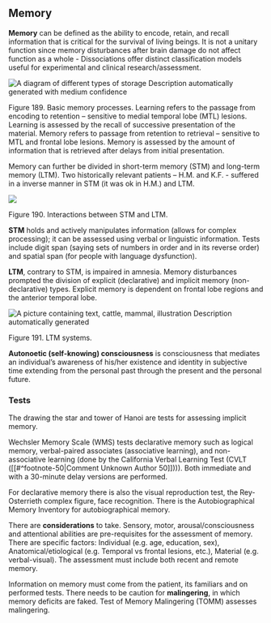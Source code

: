 ## Memory

**Memory** can be defined as the ability to encode, retain, and recall information that is critical for the survival of living beings. It is not a unitary function since memory disturbances after brain damage do not affect function as a whole - Dissociations offer distinct classification models useful for experimental and clinical research/assessment.

![A diagram of different types of storage  Description automatically generated with medium confidence](<2 - Source Material/Masters/attachments/A diagram of different types of storage  Description automatically generated with medium confidence.png>)

Figure 189. Basic memory processes. Learning refers to the passage from encoding to retention – sensitive to medial temporal lobe (MTL) lesions. Learning is assessed by the recall of successive presentation of the material. Memory refers to passage from retention to retrieval – sensitive to MTL and frontal lobe lesions. Memory is assessed by the amount of information that is retrieved after delays from initial presentation.

Memory can further be divided in short-term memory (STM) and long-term memory (LTM). Two historically relevant patients – H.M. and K.F. - suffered in a inverse manner in STM (it was ok in H.M.) and LTM.

![](<2 - Source Material/Masters/attachments/Attachment 241.png>)

Figure 190. Interactions between STM and LTM.

**STM** holds and actively manipulates information (allows for complex processing); it can be assessed using verbal or linguistic information. Tests include digit span (saying sets of numbers in order and in its reverse order) and spatial span (for people with language dysfunction).

**LTM**, contrary to STM, is impaired in amnesia. Memory disturbances prompted the division of explicit (declarative) and implicit memory (non-declarative) types. Explicit memory is dependent on frontal lobe regions and the anterior temporal lobe.

![A picture containing text, cattle, mammal, illustration  Description automatically generated](<2 - Source Material/Masters/attachments/A picture containing text cattle mammal illustration  Description automatically generated.png>)

Figure 191. LTM systems.

**Autonoetic (self-knowing) consciousness** is consciousness that mediates an individual’s awareness of his/her existence and identity in subjective time extending from the personal past through the present and the personal future.

### Tests

The drawing the star and tower of Hanoi are tests for assessing implicit memory.

Wechsler Memory Scale (WMS) tests declarative memory such as logical memory, verbal-paired associates (associative learning), and non-associative learning (done by the California Verbal Learning Test (CVLT ([[#^footnote-50|Comment Unknown Author 50]]))). Both immediate and with a 30-minute delay versions are performed.

For declarative memory there is also the visual reproduction test, the Rey-Osterrieth complex figure, face recognition. There is the Autobiographical Memory Inventory for autobiographical memory.

There are **considerations** to take. Sensory, motor, arousal/consciousness and attentional abilities are pre-requisites for the assessment of memory. There are specific factors: Individual (e.g. age, education, sex), Anatomical/etiological (e.g. Temporal vs frontal lesions, etc.), Material (e.g. verbal-visual). The assessment must include both recent and remote memory.

Information on memory must come from the patient, its familiars and on performed tests. There needs to be caution for **malingering**, in which memory deficits are faked. Test of Memory Malingering (TOMM) assesses malingering.